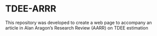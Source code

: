 # TDEE-ARRR
This repository was developed to create a web page to accompany an article in Alan Aragon’s Research Review (AARR) on TDEE estimation
